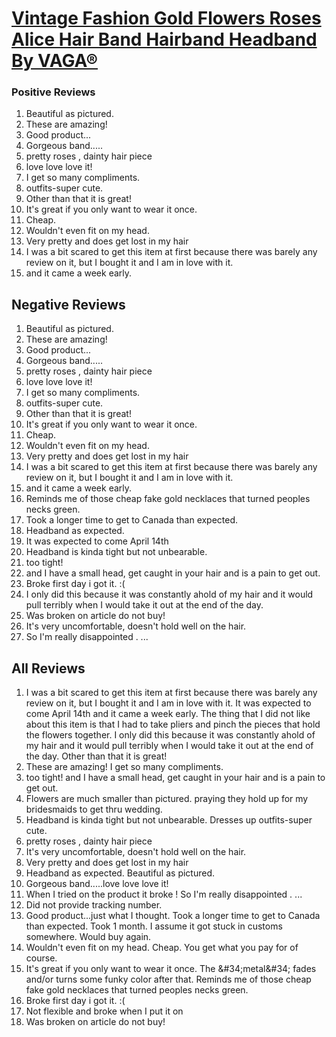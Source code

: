 # [Vintage Fashion Gold Flowers Roses Alice Hair Band Hairband Headband By VAGA®](https://products.checkmycream.com/products/Vintage-Fashion-Gold-Flowers-Roses-Alice-Hair-Band-Hairband-Headband-By-VAGA(r).html)

### Positive Reviews

<ol>
      <li>Beautiful as pictured.</li>
      <li>These are amazing!  </li>
      <li>Good product...</li>
      <li>Gorgeous band.....</li>
      <li>pretty roses , dainty hair piece</li>
      <li>love love love it!</li>
      <li>I get so many compliments.</li>
      <li>outfits-super cute.</li>
      <li>Other than that it is great!</li>
      <li>It&#x27;s great if you only want to wear it once.</li>
      <li>Cheap.</li>
      <li>Wouldn&#x27;t even fit on my head.</li>
      <li>Very pretty and does get lost in my hair</li>
      <li>I was a bit scared to get this item at first because there was barely any review on it, but I bought it and I am in love with it.</li>
      <li>and it came a week early.</li>
</ol>


<h2>Negative Reviews</h2>
<ol>
<li> Beautiful as pictured.</li>
<li> These are amazing!  </li>
<li> Good product...</li>
<li> Gorgeous band.....</li>
<li> pretty roses , dainty hair piece</li>
<li> love love love it!</li>
<li> I get so many compliments.</li>
<li> outfits-super cute.</li>
<li> Other than that it is great!</li>
<li> It&#x27;s great if you only want to wear it once.</li>
<li> Cheap.</li>
<li> Wouldn&#x27;t even fit on my head.</li>
<li> Very pretty and does get lost in my hair</li>
<li> I was a bit scared to get this item at first because there was barely any review on it, but I bought it and I am in love with it.</li>
<li> and it came a week early.</li>
<li> Reminds me of those cheap fake gold necklaces that turned peoples necks green.</li>
<li> Took a longer time to get to Canada than expected.</li>
<li> Headband as expected.  </li>
<li> It was expected to come April 14th</li>
<li> Headband is kinda tight but not unbearable.</li>
<li> too tight!</li>
<li> and I have a small head, get caught in your hair and is a pain to get out.</li>
<li> Broke first day i got it. :(</li>
<li> I only did this because it was constantly ahold of my hair and it would pull terribly when I would take it out at the end of the day.</li>
<li> Was broken on article do not buy!</li>
<li> It&#x27;s very uncomfortable, doesn&#x27;t hold well on the hair.</li>
<li> So I&#x27;m really  disappointed . ...</li>
</ol>

<h2>All Reviews</h2>

<ol>
    <li> I was a bit scared to get this item at first because there was barely any review on it, but I bought it and I am in love with it. It was expected to come April 14th and it came a week early. The thing that I did not like about this item is that I had to take pliers and pinch the pieces that hold the flowers together. I only did this because it was constantly ahold of my hair and it would pull terribly when I would take it out at the end of the day. Other than that it is great!</li>
    <li> These are amazing!  I get so many compliments.</li>
    <li> too tight! and I have a small head, get caught in your hair and is a pain to get out.</li>
    <li> Flowers are much smaller than pictured. praying they hold up for my bridesmaids to get thru wedding.</li>
    <li> Headband is kinda tight but not unbearable. Dresses up outfits-super cute.</li>
    <li> pretty roses , dainty hair piece</li>
    <li> It&#x27;s very uncomfortable, doesn&#x27;t hold well on the hair.</li>
    <li> Very pretty and does get lost in my hair</li>
    <li> Headband as expected.  Beautiful as pictured.</li>
    <li> Gorgeous band.....love love love it!</li>
    <li> When I tried  on the  product  it broke !  So I&#x27;m really  disappointed . ...</li>
    <li> Did not provide tracking number.</li>
    <li> Good product...just what I thought. Took a longer time to get to Canada than expected. Took 1 month. I assume it got stuck in customs somewhere. Would buy again.</li>
    <li> Wouldn&#x27;t even fit on my head. Cheap. You get what you pay for of course.</li>
    <li> It&#x27;s great if you only want to wear it once. The &amp;#34;metal&amp;#34; fades and/or turns some funky color after that.  Reminds me of those cheap fake gold necklaces that turned peoples necks green.</li>
    <li> Broke first day i got it. :(</li>
    <li> Not flexible and broke when I put it on</li>
    <li> Was broken on article do not buy!</li>
</ol>





